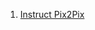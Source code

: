 1. [Instruct Pix2Pix](https://github.com/Locutusborg/AR2IL/blob/main/SOTA%20models/2D%20models/Image%20translation/InstructPix2Pix.md)
